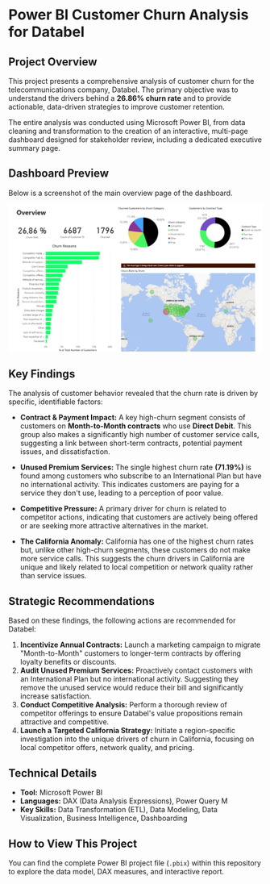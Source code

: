 # Power BI Customer Churn Analysis for Databel

## Project Overview

This project presents a comprehensive analysis of customer churn for the telecommunications company, Databel. The primary objective was to understand the drivers behind a **26.86% churn rate** and to provide actionable, data-driven strategies to improve customer retention.

The entire analysis was conducted using Microsoft Power BI, from data cleaning and transformation to the creation of an interactive, multi-page dashboard designed for stakeholder review, including a dedicated executive summary page.

## Dashboard Preview

Below is a screenshot of the main overview page of the dashboard.

![Dashboard Overview](overview.png)



## Key Findings

The analysis of customer behavior revealed that the churn rate is driven by specific, identifiable factors:

* **Contract & Payment Impact:** A key high-churn segment consists of customers on **Month-to-Month contracts** who use **Direct Debit**. This group also makes a significantly high number of customer service calls, suggesting a link between short-term contracts, potential payment issues, and dissatisfaction.

* **Unused Premium Services:** The single highest churn rate **(71.19%)** is found among customers who subscribe to an International Plan but have no international activity. This indicates customers are paying for a service they don't use, leading to a perception of poor value.

* **Competitive Pressure:** A primary driver for churn is related to competitor actions, indicating that customers are actively being offered or are seeking more attractive alternatives in the market.

* **The California Anomaly:** California has one of the highest churn rates but, unlike other high-churn segments, these customers do not make more service calls. This suggests the churn drivers in California are unique and likely related to local competition or network quality rather than service issues.

## Strategic Recommendations

Based on these findings, the following actions are recommended for Databel:

1.  **Incentivize Annual Contracts:** Launch a marketing campaign to migrate "Month-to-Month" customers to longer-term contracts by offering loyalty benefits or discounts.
2.  **Audit Unused Premium Services:** Proactively contact customers with an International Plan but no international activity. Suggesting they remove the unused service would reduce their bill and significantly increase satisfaction.
3.  **Conduct Competitive Analysis:** Perform a thorough review of competitor offerings to ensure Databel's value propositions remain attractive and competitive.
4.  **Launch a Targeted California Strategy:** Initiate a region-specific investigation into the unique drivers of churn in California, focusing on local competitor offers, network quality, and pricing.

## Technical Details

* **Tool:** Microsoft Power BI
* **Languages:** DAX (Data Analysis Expressions), Power Query M
* **Key Skills:** Data Transformation (ETL), Data Modeling, Data Visualization, Business Intelligence, Dashboarding

## How to View This Project

You can find the complete Power BI project file (`.pbix`) within this repository to explore the data model, DAX measures, and interactive report.
